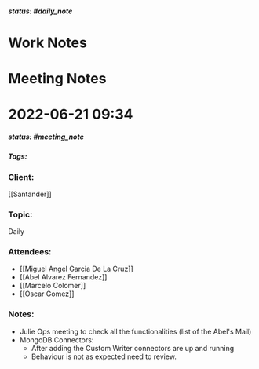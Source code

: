 ##### status: #daily_note 

# Work Notes

# Meeting Notes
# 2022-06-21 09:34
##### status: #meeting_note
##### Tags:

### Client:
[[Santander]]
### Topic:
Daily
### Attendees:
* [[Miguel Angel Garcia De La Cruz]]
* [[Abel Alvarez Fernandez]]
* [[Marcelo Colomer]]
* [[Oscar Gomez]]
### Notes:

- Julie Ops meeting to check all the functionalities (list of the Abel's Mail)
- MongoDB Connectors:
	- After adding the Custom Writer connectors are up and running
	- Behaviour is not as expected need to review.
